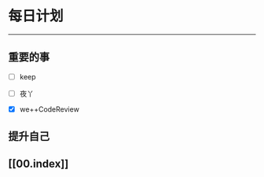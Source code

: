 
# 每日计划
---
## 重要的事

- [ ]  keep
- [ ]  夜丫
- [x]  we++CodeReview



## 提升自己

  



## [[00.index]]










